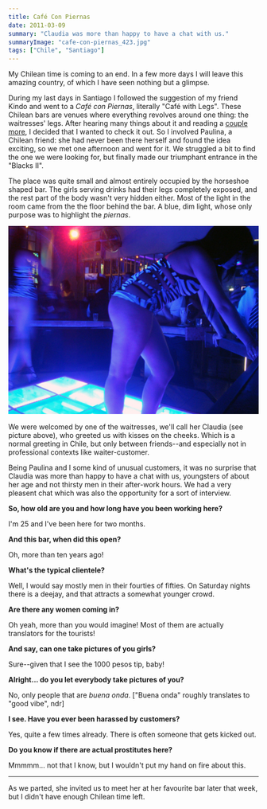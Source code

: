 ```yaml
---
title: Café Con Piernas
date: 2011-03-09
summary: "Claudia was more than happy to have a chat with us."
summaryImage: "cafe-con-piernas_423.jpg"
tags: ["Chile", "Santiago"]
---
```


My Chilean time is coming to an end. In a few more days I will leave this amazing country, of which I have seen nothing but a glimpse.

During my last days in Santiago I followed the suggestion of my friend Kindo and went to a _Café con Piernas_, literally "Café with Legs". These Chilean bars are venues where everything revolves around one thing: the waitresses' legs. After hearing many things about it and reading a <a href="">[couple](http://www.thecuriousenglishman.com/2011/07/cafe-con-piernas-chilean-cultural.html)</a> <a href="">[more](http://www.southamerica.cl/Chile/Cafe_Con_Piernas.htm)</a>, I decided that I wanted to check it out. So I involved Paulina, a Chilean friend: she had never been there herself and found the idea exciting, so we met one afternoon and went for it. We struggled a bit to find the one we were looking for, but finally made our triumphant entrance in the "Blacks II".

The place was quite small and almost entirely occupied by the horseshoe shaped bar. The girls serving drinks had their legs completely exposed, and the rest part of the body wasn't very hidden either. Most of the light in the room came from the the floor behind the bar. A blue, dim light, whose only purpose was to highlight the _piernas_.

![](cafe-con-piernas_423.jpg)

We were welcomed by one of the waitresses, we'll call her Claudia (see picture above), who greeted us with kisses on the cheeks. Which is a normal greeting in Chile, but only between friends--and especially not in professional contexts like waiter-customer.

Being Paulina and I some kind of unusual customers, it was no surprise that Claudia was more than happy to have a chat with us, youngsters of about her age and not thirsty men in their after-work hours. We had a very pleasent chat which was also the opportunity for a sort of interview.

**So, how old are you and how long have you been working here?**

I'm 25 and I've been here for two months.

**And this bar, when did this open?**

Oh, more than ten years ago!

**What's the typical clientele?**

Well, I would say mostly men in their fourties of fifties. On Saturday nights there is a deejay, and that attracts a somewhat younger crowd.

**Are there any women coming in?**

Oh yeah, more than you would imagine! Most of them are actually translators for the tourists!

**And say, can one take pictures of you girls?**

Sure--given that I see the 1000 pesos tip, baby!

**Alright... do you let everybody take pictures of you?**

No, only people that are _buena onda_. ["Buena onda" roughly translates to "good vibe", ndr]

**I see. Have you ever been harassed by customers?**

Yes, quite a few times already. There is often someone that gets kicked out.

**Do you know if there are actual prostitutes here?**

Mmmmm... not that I know, but I wouldn't put my hand on fire about this.

---

As we parted, she invited us to meet her at her favourite bar later that week, but I didn't have enough Chilean time left.
